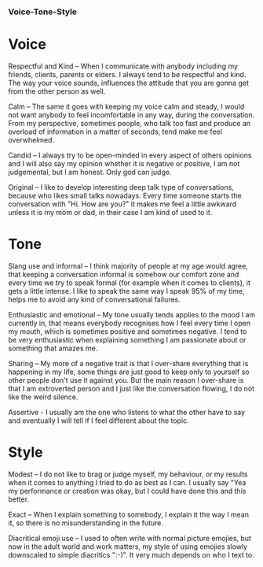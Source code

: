 ### Voice-Tone-Style
# Voice
Respectful and Kind – When I communicate with anybody including my friends, clients, parents or elders. I always tend to be respectful and kind. The way your voice sounds, influences the attitude that you are gonna get from the other person as well.

Calm – The same it goes with keeping my voice calm and steady, I would not want anybody to feel incomfortable in any way, during the conversation. From my perspective, sometimes people, who talk too fast and produce an overload of information in a matter of seconds, tend make me feel overwhelmed.

Candid – I always try to be open-minded in every aspect of others opinions and I will also say my opinion whether it is negative or positive, I am not judgemental, but I am honest. Only god can judge.

Original – I like to develop interesting deep talk type of conversations, because who likes small talks nowadays. Every time someone starts the conversation with "Hi. How are you?" it makes me feel a little awkward unless it is my mom or dad, in their case I am kind of used to it.

# Tone 
Slang use and informal – I think majority of people at my age would agree, that keeping a conversation informal is somehow our comfort zone and every time we try to speak formal (for example when it comes to clients), it gets a little intense. I like to speak the same way I speak 95% of my time, helps me to avoid any kind of conversational failures.

Enthusiastic and emotional – My tone usually tends applies to the mood I am currently in, that means everybody recognises how I feel every time I open my mouth, which is sometimes positive and sometimes negative. I tend to be very enthusiastic when explaining something I am passionate about or something that amazes me.

Sharing – My more of a negative trait is that I over-share everything that is happening in my life, some things are just good to keep only to yourself so other people don't use it against you. But the main reason I over-share is that I am extroverted person and I just like the conversation flowing, I do not like the weird silence.

Assertive - I usually am the one who listens to what the other have to say and eventually I will tell if I feel different about the topic.

# Style 

Modest – I do not like to brag or judge myself, my behaviour, or my results when it comes to anything I tried to do as best as I can. I usually say "Yea my performance or creation was okay, but I could have done this and this better.

Exact – When I explain something to somebody, I explain it the way I mean it, so there is no misunderstanding in the future.

Diacritical emoji use – I used to often write with normal picture emojies, but now in the adult world and work matters, my style of using emojies slowly downscaled to simple diacritics ":-)". It very much depends on who I text to.


